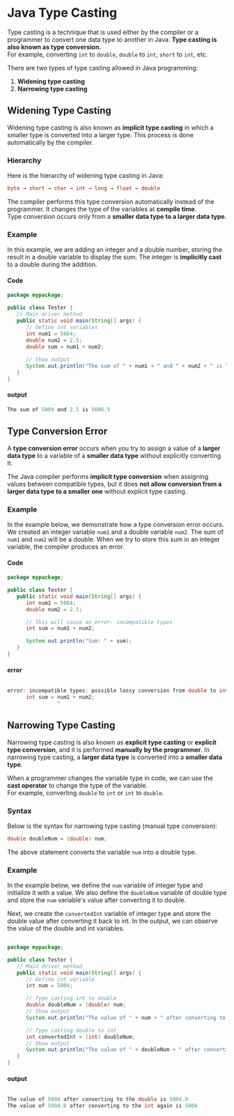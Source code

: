 # Java Type Casting

Type casting is a technique that is used either by the compiler or a programmer to convert one data type to another in Java. **Type casting is also known as type conversion.**  
For example, converting `int` to `double`, `double` to `int`, `short` to `int`, etc.

There are two types of type casting allowed in Java programming:

1. **Widening type casting**
2. **Narrowing type casting**


## Widening Type Casting

Widening type casting is also known as **implicit type casting** in which a smaller type is converted into a larger type. This process is done automatically by the compiler.

### Hierarchy

Here is the hierarchy of widening type casting in Java:
```Java
byte → short → char → int → long → float → double
```


The compiler performs this type conversion automatically instead of the programmer. It changes the type of the variables at **compile time**.  
Type conversion occurs only from a **smaller data type to a larger data type**.


### Example

In this example, we are adding an integer and a double number, storing the result in a double variable to display the sum. The integer is **implicitly cast** to a double during the addition.

#### Code

```java
package mypackage;

public class Tester {
   // Main driver method
   public static void main(String[] args) {
      // Define int variables
      int num1 = 5004;
      double num2 = 2.5;
      double sum = num1 + num2;
      
      // Show output
      System.out.println("The sum of " + num1 + " and " + num2 + " is " + sum);
   }
}
```

#### output 
```java
The sum of 5004 and 2.5 is 5006.5
```


## Type Conversion Error

A **type conversion error** occurs when you try to assign a value of a **larger data type** to a variable of a **smaller data type** without explicitly converting it.

The Java compiler performs **implicit type conversion** when assigning values between compatible types, but it does **not allow conversion from a larger data type to a smaller one** without explicit type casting.

### Example

In the example below, we demonstrate how a type conversion error occurs. We created an integer variable `num1` and a double variable `num2`. The sum of `num1` and `num2` will be a double. When we try to store this sum in an integer variable, the compiler produces an error.

#### Code

```java
package mypackage;

public class Tester {
   public static void main(String[] args) {
      int num1 = 5004;
      double num2 = 2.5;

      // This will cause an error: incompatible types
      int sum = num1 + num2;

      System.out.println("Sum: " + sum);
   }
}
```


#### error 

```java

error: incompatible types: possible lossy conversion from double to int
      int sum = num1 + num2;
                ^
```

## Narrowing Type Casting

Narrowing type casting is also known as **explicit type casting** or **explicit type conversion**, and it is performed **manually by the programmer**. In narrowing type casting, a **larger data type** is converted into a **smaller data type**.

When a programmer changes the variable type in code, we can use the **cast operator** to change the type of the variable.  
For example, converting `double` to `int` or `int` to `double`.

### Syntax

Below is the syntax for narrowing type casting (manual type conversion):

```java
double doubleNum = (double) num;
```


The above statement converts the variable `num` into a double type.

### Example

In the example below, we define the `num` variable of integer type and initialize it with a value. We also define the `doubleNum` variable of double type and store the `num` variable's value after converting it to double.

Next, we create the `convertedInt` variable of integer type and store the double value after converting it back to int. In the output, we can observe the value of the double and int variables.

```java 

package mypackage;

public class Tester {
   // Main driver method
   public static void main(String[] args) {
      // Define int variable
      int num = 5004;

      // Type casting int to double
      double doubleNum = (double) num;
      // Show output
      System.out.println("The value of " + num + " after converting to the double is " + doubleNum);

      // Type casting double to int
      int convertedInt = (int) doubleNum;
      // Show output
      System.out.println("The value of " + doubleNum + " after converting to the int again is " + convertedInt);
   }
}
```

#### output 
```java

The value of 5004 after converting to the double is 5004.0
The value of 5004.0 after converting to the int again is 5004
```
